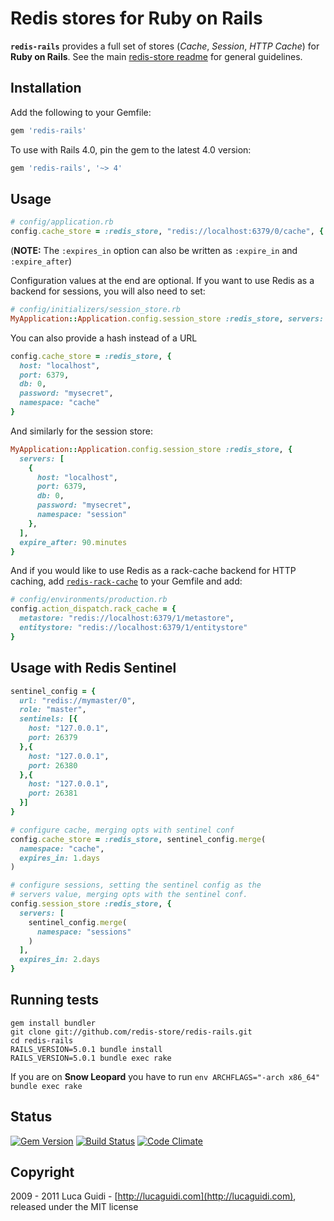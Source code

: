 # Redis stores for Ruby on Rails

__`redis-rails`__ provides a full set of stores (*Cache*, *Session*, *HTTP Cache*) for __Ruby on Rails__. See the main [redis-store readme](https://github.com/redis-store/redis-store) for general guidelines.

## Installation

Add the following to your Gemfile:

```ruby
gem 'redis-rails'
```

To use with Rails 4.0, pin the gem to the latest 4.0 version:

```ruby
gem 'redis-rails', '~> 4'
```

## Usage

```ruby
# config/application.rb
config.cache_store = :redis_store, "redis://localhost:6379/0/cache", { expires_in: 90.minutes }
```

(**NOTE:** The `:expires_in` option can also be written as `:expire_in` and `:expire_after`)

Configuration values at the end are optional. If you want to use Redis as a backend for sessions, you will also need to set:

```ruby
# config/initializers/session_store.rb
MyApplication::Application.config.session_store :redis_store, servers: ["redis://localhost:6379/0/session"]
```

You can also provide a hash instead of a URL

```ruby
config.cache_store = :redis_store, {
  host: "localhost",
  port: 6379,
  db: 0,
  password: "mysecret",
  namespace: "cache"
}
```

And similarly for the session store:

```ruby
MyApplication::Application.config.session_store :redis_store, {
  servers: [
    {
      host: "localhost",
      port: 6379,
      db: 0,
      password: "mysecret",
      namespace: "session"
    },
  ],
  expire_after: 90.minutes
}
```

And if you would like to use Redis as a rack-cache backend for HTTP caching, add [`redis-rack-cache`](https://github.com/redis-store/redis-rack-cache) to your Gemfile and add:

```ruby
# config/environments/production.rb
config.action_dispatch.rack_cache = {
  metastore: "redis://localhost:6379/1/metastore",
  entitystore: "redis://localhost:6379/1/entitystore"
}
```

## Usage with Redis Sentinel

```ruby
sentinel_config = {
  url: "redis://mymaster/0",
  role: "master",
  sentinels: [{
    host: "127.0.0.1",
    port: 26379
  },{
    host: "127.0.0.1",
    port: 26380
  },{
    host: "127.0.0.1",
    port: 26381
  }]
}

# configure cache, merging opts with sentinel conf
config.cache_store = :redis_store, sentinel_config.merge(
  namespace: "cache",
  expires_in: 1.days
)

# configure sessions, setting the sentinel config as the
# servers value, merging opts with the sentinel conf.
config.session_store :redis_store, {
  servers: [
    sentinel_config.merge(
      namespace: "sessions"
    )
  ],
  expires_in: 2.days
}
```

## Running tests

```shell
gem install bundler
git clone git://github.com/redis-store/redis-rails.git
cd redis-rails
RAILS_VERSION=5.0.1 bundle install
RAILS_VERSION=5.0.1 bundle exec rake
```

If you are on **Snow Leopard** you have to run `env ARCHFLAGS="-arch x86_64" bundle exec rake`

## Status

[![Gem Version](https://badge.fury.io/rb/redis-rails.png)](http://badge.fury.io/rb/redis-rails)
[![Build Status](https://secure.travis-ci.org/redis-store/redis-rails.png?branch=master)](http://travis-ci.org/redis-store/redis-rails?branch=master)
[![Code Climate](https://codeclimate.com/github/redis-store/redis-rails.png)](https://codeclimate.com/github/redis-store/redis-rails)

## Copyright

2009 - 2011 Luca Guidi - [http://lucaguidi.com](http://lucaguidi.com), released under the MIT license

